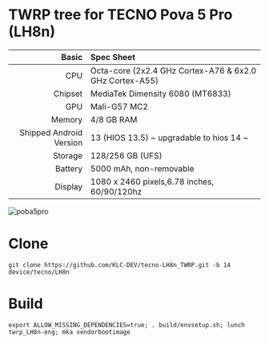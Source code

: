 # TWRP tree for TECNO Pova 5 Pro (LH8n)

Basic   | Spec Sheet
-------:|:-------------------------
CPU     | Octa-core (2x2.4 GHz Cortex-A76 & 6x2.0 GHz Cortex-A55)
Chipset | MediaTek Dimensity 6080 (MT6833)
GPU     | Mali-G57 MC2
Memory  | 4/8 GB RAM
Shipped Android Version | 13 (HIOS 13.5) ~ upgradable to hios 14 ~
Storage | 128/256 GB (UFS)
Battery | 5000 mAh, non-removable
Display | 1080 x 2460 pixels,6.78 inches, 60/90/120hz

![poba5pro](https://github.com/user-attachments/assets/0bfd51aa-7b85-4d65-afe7-602bfc4cb12e)

# Clone
    git clone https://github.com/KLC-DEV/tecno-LH8n_TWRP.git -b 14 device/tecno/LH8n

# Build
    export ALLOW_MISSING_DEPENDENCIES=true; . build/envsetup.sh; lunch twrp_LH8n-eng; mka vendorbootimage

